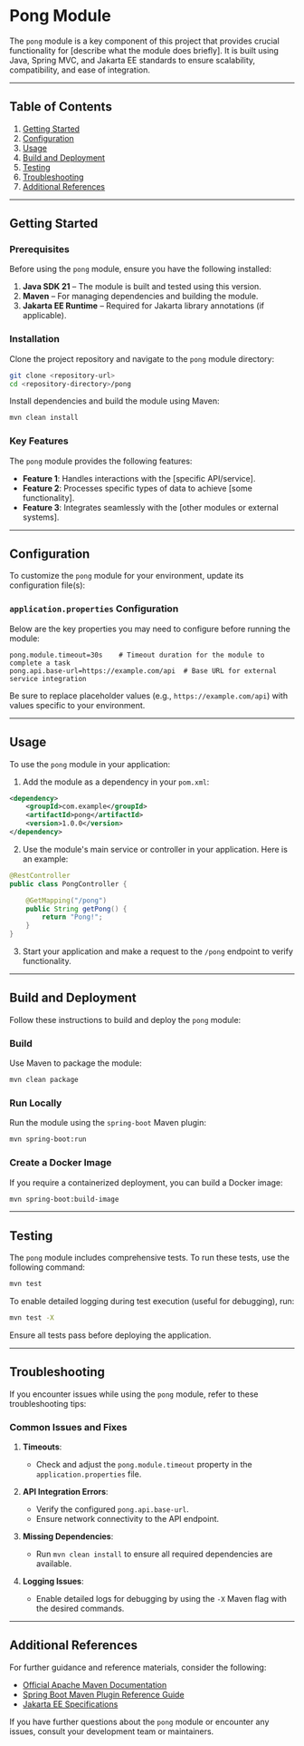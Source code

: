 # Pong Module

The `pong` module is a key component of this project that provides crucial functionality for [describe what the module does briefly]. It is built using Java, Spring MVC, and Jakarta EE standards to ensure scalability, compatibility, and ease of integration.

---

## Table of Contents

1. [Getting Started](#getting-started)
2. [Configuration](#configuration)
3. [Usage](#usage)
4. [Build and Deployment](#build-and-deployment)
5. [Testing](#testing)
6. [Troubleshooting](#troubleshooting)
7. [Additional References](#additional-references)

---

## Getting Started

### Prerequisites

Before using the `pong` module, ensure you have the following installed:

1. **Java SDK 21** – The module is built and tested using this version.
2. **Maven** – For managing dependencies and building the module.
3. **Jakarta EE Runtime** – Required for Jakarta library annotations (if applicable).

### Installation

Clone the project repository and navigate to the `pong` module directory:

```bash
git clone <repository-url>
cd <repository-directory>/pong
```

Install dependencies and build the module using Maven:

```bash
mvn clean install
```

### Key Features

The `pong` module provides the following features:

- **Feature 1**: Handles interactions with the [specific API/service].
- **Feature 2**: Processes specific types of data to achieve [some functionality].
- **Feature 3**: Integrates seamlessly with the [other modules or external systems].

---

## Configuration

To customize the `pong` module for your environment, update its configuration file(s):

### `application.properties` Configuration

Below are the key properties you may need to configure before running the module:

```properties
pong.module.timeout=30s    # Timeout duration for the module to complete a task
pong.api.base-url=https://example.com/api  # Base URL for external service integration
```

Be sure to replace placeholder values (e.g., `https://example.com/api`) with values specific to your environment.

---

## Usage

To use the `pong` module in your application:

1. Add the module as a dependency in your `pom.xml`:

```xml
<dependency>
    <groupId>com.example</groupId>
    <artifactId>pong</artifactId>
    <version>1.0.0</version>
</dependency>
```

2. Use the module's main service or controller in your application. Here is an example:

```java
@RestController
public class PongController {

    @GetMapping("/pong")
    public String getPong() {
        return "Pong!";
    }
}
```

3. Start your application and make a request to the `/pong` endpoint to verify functionality.

---

## Build and Deployment

Follow these instructions to build and deploy the `pong` module:

### Build

Use Maven to package the module:

```bash
mvn clean package
```

### Run Locally

Run the module using the `spring-boot` Maven plugin:

```bash
mvn spring-boot:run
```

### Create a Docker Image

If you require a containerized deployment, you can build a Docker image:

```bash
mvn spring-boot:build-image
```

---

## Testing

The `pong` module includes comprehensive tests. To run these tests, use the following command:

```bash
mvn test
```

To enable detailed logging during test execution (useful for debugging), run:

```bash
mvn test -X
```

Ensure all tests pass before deploying the application.

---

## Troubleshooting

If you encounter issues while using the `pong` module, refer to these troubleshooting tips:

### Common Issues and Fixes

1. **Timeouts**:
    - Check and adjust the `pong.module.timeout` property in the `application.properties` file.

2. **API Integration Errors**:
    - Verify the configured `pong.api.base-url`.
    - Ensure network connectivity to the API endpoint.

3. **Missing Dependencies**:
    - Run `mvn clean install` to ensure all required dependencies are available.

4. **Logging Issues**:
    - Enable detailed logs for debugging by using the `-X` Maven flag with the desired commands.

---

## Additional References

For further guidance and reference materials, consider the following:

- [Official Apache Maven Documentation](https://maven.apache.org/guides/index.html)
- [Spring Boot Maven Plugin Reference Guide](https://docs.spring.io/spring-boot/3.4.1/maven-plugin)
- [Jakarta EE Specifications](https://jakarta.ee/specifications/)

If you have further questions about the `pong` module or encounter any issues, consult your development team or maintainers.